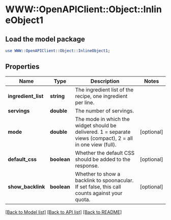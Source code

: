 # WWW::OpenAPIClient::Object::InlineObject1

## Load the model package
```perl
use WWW::OpenAPIClient::Object::InlineObject1;
```

## Properties
Name | Type | Description | Notes
------------ | ------------- | ------------- | -------------
**ingredient_list** | **string** | The ingredient list of the recipe, one ingredient per line. | 
**servings** | **double** | The number of servings. | 
**mode** | **double** | The mode in which the widget should be delivered. 1 &#x3D; separate views (compact), 2 &#x3D; all in one view (full). | [optional] 
**default_css** | **boolean** | Whether the default CSS should be added to the response. | [optional] 
**show_backlink** | **boolean** | Whether to show a backlink to spoonacular. If set false, this call counts against your quota. | [optional] 

[[Back to Model list]](../README.md#documentation-for-models) [[Back to API list]](../README.md#documentation-for-api-endpoints) [[Back to README]](../README.md)


